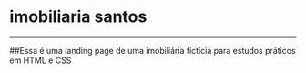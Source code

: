 # imobiliaria santos
----
##Essa é uma landing page de uma imobiliária fictícia para estudos práticos em HTML e CSS 
